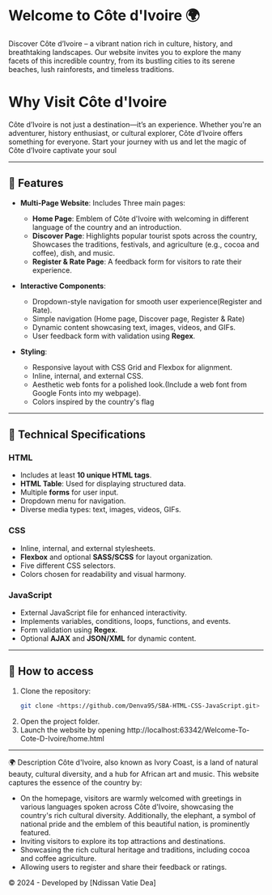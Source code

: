 # Welcome to Côte d'Ivoire 🌍

Discover Côte d’Ivoire – a vibrant nation rich in culture, history, and breathtaking landscapes. Our website invites you to explore the many facets of this incredible country,
from its bustling cities to its serene beaches, lush rainforests, and timeless traditions.

# Why Visit Côte d'Ivoire
Côte d’Ivoire is not just a destination—it’s an experience. Whether you're an adventurer, history enthusiast, or cultural explorer, Côte d’Ivoire offers something for everyone.
Start your journey with us and let the magic of Côte d’Ivoire captivate your soul

---

## 🌟 Features

- **Multi-Page Website**:
  Includes Three main pages:
  - **Home Page**: Emblem of Côte d'Ivoire with welcoming in different language of the country and an introduction.
  - **Discover Page**: Highlights popular tourist spots across the country, Showcases the traditions,
  festivals, and agriculture (e.g., cocoa and coffee), dish, and music.
  - **Register & Rate Page**: A feedback form for visitors to rate their experience.

- **Interactive Components**:
  - Dropdown-style navigation for smooth user experience(Register and Rate).
  - Simple navigation (Home page, Discover page, Register & Rate)
  - Dynamic content showcasing text, images, videos, and GIFs.
  - User feedback form with validation using **Regex**.

- **Styling**:
  - Responsive layout with CSS Grid and Flexbox for alignment.
  - Inline, internal, and external CSS.
  - Aesthetic web fonts for a polished look.(Include a web font from Google Fonts into my webpage).
  - Colors inspired by the country's flag


---
## 📜 Technical Specifications

### **HTML**
- Includes at least **10 unique HTML tags**.
- **HTML Table**: Used for displaying structured data.
- Multiple **forms** for user input.
- Dropdown menu for navigation.
- Diverse media types: text, images, videos, GIFs.

### **CSS**
- Inline, internal, and external stylesheets.
- **Flexbox** and optional **SASS/SCSS** for layout organization.
- Five different CSS selectors.
- Colors chosen for readability and visual harmony.

### **JavaScript**
- External JavaScript file for enhanced interactivity.
- Implements variables, conditions, loops, functions, and events.
- Form validation using **Regex**.
- Optional **AJAX** and **JSON/XML** for dynamic content.

---

## 🚀 How to access

1. Clone the repository:
   ```bash
   git clone <https://github.com/Denva95/SBA-HTML-CSS-JavaScript.git>
2. Open the project folder.
3. Launch the website by opening http://localhost:63342/Welcome-To-Cote-D-Ivoire/home.html

---
🌍 Description
Côte d'Ivoire, also known as Ivory Coast, is a land of natural beauty, cultural diversity, and a hub for African art and music.
This website captures the essence of the country by:
- On the homepage, visitors are warmly welcomed with greetings in various languages spoken across Côte d'Ivoire,
  showcasing the country's rich cultural diversity. Additionally, the elephant,
  a symbol of national pride and the emblem of this beautiful nation, is prominently featured.
- Inviting visitors to explore its top attractions and destinations.
- Showcasing the rich cultural heritage and traditions, including cocoa and coffee agriculture.
- Allowing users to register and share their feedback or ratings.


© 2024 - Developed by [Ndissan Vatie Dea]

